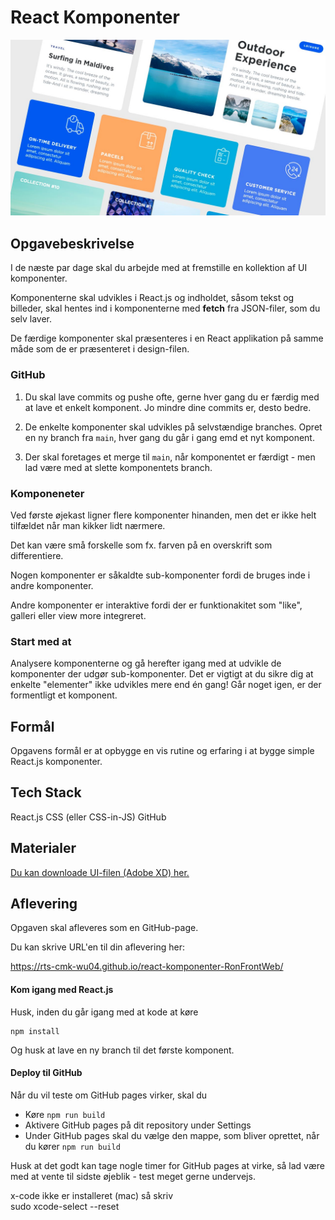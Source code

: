 # React Komponenter
![""](hero.jpeg)

## Opgavebeskrivelse
I de næste par dage skal du arbejde med at fremstille en kollektion af UI komponenter.

Komponenterne skal udvikles i React.js og indholdet, såsom tekst og billeder, skal hentes ind i komponenterne med **fetch** fra JSON-filer, som du selv laver.

De færdige komponenter skal præsenteres i en React applikation på samme måde som de er præsenteret i design-filen.

### GitHub
1. Du skal lave commits og pushe ofte, gerne hver gang du er færdig med at lave et enkelt komponent. Jo mindre dine commits er, desto bedre.

2. De enkelte komponenter skal udvikles på selvstændige branches. Opret en ny branch fra `main`, hver gang du går i gang emd et nyt komponent.

3. Der skal foretages et merge til `main`, når komponentet er færdigt - men lad være med at slette komponentets branch.

### Komponeneter
Ved første øjekast ligner flere komponenter hinanden, men det er ikke helt tilfældet når man kikker lidt nærmere.

Det kan være små forskelle som fx. farven på en overskrift som differentiere. 

Nogen komponenter er såkaldte sub-komponenter fordi de bruges inde i andre komponenter.

Andre komponenter er interaktive fordi der er funktionakitet som "like", galleri eller view more integreret.

### Start med at
Analysere komponenterne og gå herefter igang med at udvikle de komponenter der udgør sub-komponenter. Det er vigtigt at du sikre dig at enkelte "elementer" ikke udvikles mere end én gang! Går noget igen, er der formentligt et komponent.

## Formål
Opgavens formål er at opbygge en vis rutine og erfaring i at bygge simple React.js komponenter.

## Tech Stack
React.js
CSS (eller CSS-in-JS)
GitHub

## Materialer
[Du kan downloade UI-filen (Adobe XD) her.](https://bit.ly/2Xkqsbm)

## Aflevering
Opgaven skal afleveres som en GitHub-page.

Du kan skrive URL'en til din aflevering her:

https://rts-cmk-wu04.github.io/react-komponenter-RonFrontWeb/

#### Kom igang med React.js
Husk, inden du går igang med at kode at køre
```
npm install
```

Og husk at lave en ny branch til det første komponent.

#### Deploy til GitHub
Når du vil teste om GitHub pages virker, skal du

* Køre `npm run build`
* Aktivere GitHub pages på dit repository under Settings
* Under GitHub pages skal du vælge den mappe, som bliver oprettet, når du kører `npm run build`

Husk at det godt kan tage nogle timer for GitHub pages at virke, så lad være med at vente til sidste øjeblik - test meget gerne undervejs.


x-code ikke er installeret (mac) så skriv  
sudo xcode-select --reset